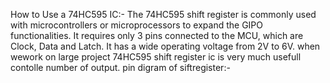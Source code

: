 How to Use a 74HC595 IC:-
The 74HC595 shift register is commonly used with microcontrollers or microprocessors to expand the GIPO functionalities. It requires only 3 pins connected to the MCU, which are Clock, Data and Latch. It has a wide operating voltage from 2V to 6V.
when wework on large project 74HC595 shift register ic is very much usefull contolle number of output.
pin digram of siftregister:-
